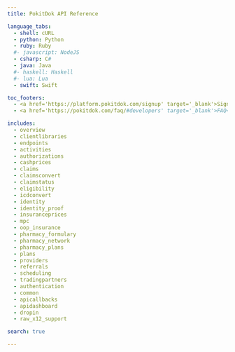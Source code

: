 ```yaml
---
title: PokitDok API Reference

language_tabs:
  - shell: cURL
  - python: Python
  - ruby: Ruby
  #- javascript: NodeJS
  - csharp: C#
  - java: Java
  #- haskell: Haskell
  #- lua: Lua
  - swift: Swift

toc_footers:
  - <a href='https://platform.pokitdok.com/signup' target='_blank'>Sign Up for a Free API Key</a>
  - <a href='https://pokitdok.com/faq/#developers' target='_blank'>FAQ</a>

includes:
  - overview
  - clientlibraries
  - endpoints
  - activities
  - authorizations
  - cashprices
  - claims
  - claimsconvert
  - claimstatus
  - eligibility
  - icdconvert
  - identity
  - identity_proof
  - insuranceprices
  - mpc
  - oop_insurance
  - pharmacy_formulary
  - pharmacy_network
  - pharmacy_plans
  - plans
  - providers
  - referrals
  - scheduling
  - tradingpartners
  - authentication
  - common
  - apicallbacks
  - apidashboard
  - dropin
  - raw_x12_support

search: true

---
```

